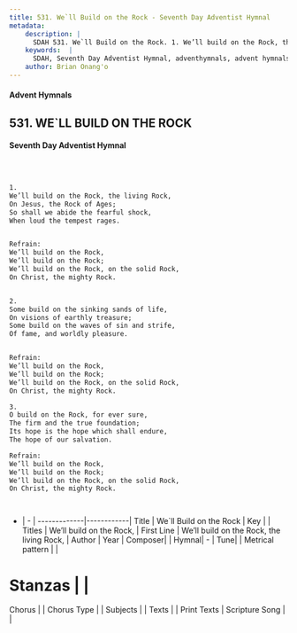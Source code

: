 ```yaml
---
title: 531. We`ll Build on the Rock - Seventh Day Adventist Hymnal
metadata:
    description: |
      SDAH 531. We`ll Build on the Rock. 1. We’ll build on the Rock, the living Rock, On Jesus, the Rock of Ages; So shall we abide the fearful shock, When loud the tempest rages. 
    keywords:  |
      SDAH, Seventh Day Adventist Hymnal, adventhymnals, advent hymnals, We`ll Build on the Rock, We’ll build on the Rock, the living Rock, ,We’ll build on the Rock,
    author: Brian Onang'o
---
```


#### Advent Hymnals
## 531. WE`LL BUILD ON THE ROCK
#### Seventh Day Adventist Hymnal

```txt



1.
We’ll build on the Rock, the living Rock,
On Jesus, the Rock of Ages;
So shall we abide the fearful shock,
When loud the tempest rages.


Refrain:
We’ll build on the Rock,
We’ll build on the Rock;
We’ll build on the Rock, on the solid Rock,
On Christ, the mighty Rock.


2.
Some build on the sinking sands of life,
On visions of earthly treasure;
Some build on the waves of sin and strife,
Of fame, and worldly pleasure.


Refrain:
We’ll build on the Rock,
We’ll build on the Rock;
We’ll build on the Rock, on the solid Rock,
On Christ, the mighty Rock.

3.
O build on the Rock, for ever sure,
The firm and the true foundation;
Its hope is the hope which shall endure,
The hope of our salvation.

Refrain:
We’ll build on the Rock,
We’ll build on the Rock;
We’ll build on the Rock, on the solid Rock,
On Christ, the mighty Rock.




```

- |   -  |
-------------|------------|
Title | We`ll Build on the Rock |
Key |  |
Titles | We’ll build on the Rock, |
First Line | We’ll build on the Rock, the living Rock, |
Author | 
Year | 
Composer|  |
Hymnal|  - |
Tune|  |
Metrical pattern | |
# Stanzas |  |
Chorus |  |
Chorus Type |  |
Subjects |  |
Texts |  |
Print Texts | 
Scripture Song |  |
  
